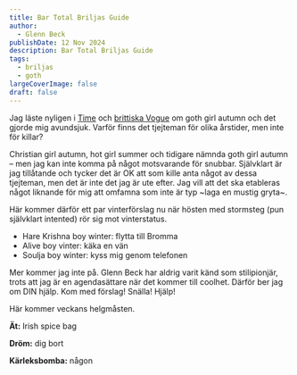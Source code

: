 ```yaml
---
title: Bar Total Briljas Guide
author:
  - Glenn Beck
publishDate: 12 Nov 2024
description: Bar Total Briljas Guide
tags:
  - briljas
  - goth
largeCoverImage: false
draft: false
---
```

Jag läste nyligen i [Time](https://time.com/7081181/beetlejuice-agatha-all-along-goth-nostalgia/) och [brittiska Vogue](https://www.vogue.co.uk/gallery/goth-fashion-trend-vmas-2024) om goth girl autumn och det gjorde mig avundsjuk. Varför finns det tjejteman för olika årstider, men inte för killar?

Christian girl autumn, hot girl summer och tidigare nämnda goth girl autumn – men jag kan inte komma på något motsvarande för snubbar. Självklart är jag tillåtande och tycker det är OK att som kille anta något av dessa tjejteman, men det är inte det jag är ute efter. Jag vill att det ska etableras något liknande för mig att omfamna som inte är typ \~laga en mustig gryta\~. 

Här kommer därför ett par vinterförslag nu när hösten med stormsteg (pun självklart intented) rör sig mot vinterstatus.

* Hare Krishna boy winter: flytta till Bromma
* Alive boy vinter: käka en vän
* Soulja boy winter: kyss mig genom telefonen

Mer kommer jag inte på. Glenn Beck har aldrig varit känd som stilipionjär, trots att jag är en agendasättare när det kommer till coolhet. Därför ber jag om DIN hjälp. Kom med förslag! Snälla! Hjälp!

Här kommer veckans helgmåsten.

**Ät:** Irish spice bag

**Dröm:** dig bort

**Kärleksbomba:** någon
